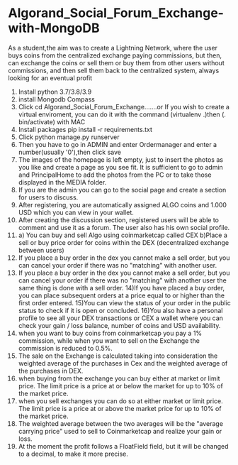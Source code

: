# Algorand_Social_Forum_Exchange-with-MongoDB

As a student,the aim was to create a Lightning Network, where the user buys coins from the centralized exchange paying commissions, but then, can exchange the coins or sell them or buy them from other users without commissions, and then sell them back to the centralized system, always looking for an eventual profit


1) Install python 3.7/3.8/3.9
2) install Mongodb Compass
3) Click cd  Algorand_Social_Forum_Exchange.......or If you wish to create a virtual enviroment, you can do it with the command (virtualenv .)then (.  bin/activate) with MAC
4) Install packages pip install -r requirements.txt
5) Click python manage.py runserver
6) Then you have to go in ADMIN and enter Ordermanager and enter a number(usually '0'),then click save
7) The images of the homepage is left empty, just to insert the photos as you like and create a page as you see fit. It is sufficient to go to admin and PrincipalHome to add the photos from the PC or to take those displayed in the MEDIA folder.
8) If you are the admin you can go to the social page and create a section for users to discuss.
9) After registering, you are automatically assigned ALGO coins and 1.000 USD which you can view in your wallet.
10) After creating the discussion section, registered users will be able to comment and use it as a forum. The user also has his own social profile.
11) a) You can buy and sell Algo using coinmarketcap called CEX b)Place a sell or buy price order for coins within the DEX (decentralized exchange between users)
12) If you place a buy order in the dex you cannot make a sell order, but you can cancel your order if there was no "matching" with another user.
13) If you place a buy order in the dex you cannot make a sell order, but you can cancel your order if there was no "matching" with another user
the same thing is done with a sell order.
14)If you have placed a buy order, you can place subsequent orders at a price equal to or higher than the first order entered.
15)You can view the status of your order in the public status to check if it is open or concluded.
16)You also have a personal profile to see all your DEX transactions or CEX a wallet where you can check your gain / loss balance, number of coins and USD availability.
17) when you want to buy coins from coinmarketcap you pay a 1% commission, while when you want to sell on the Exchange the commission is reduced to 0.5%.
18) The sale on the Exchange is calculated taking into consideration the weighted average of the purchases in Cex and the weighted average of the purchases in DEX.
19) when buying from the exchange you can buy either at market or limit price. The limit price is a price at or below the market for up to 10% of the market price.
20) when you sell exchanges you can do so at either market or limit price. The limit price is a price at or above the market price for up to 10% of the market price.
21) The weighted average between the two averages will be the "average carrying price" used to sell to Coinmarketcap and realize your gain or loss.
22) At the moment the profit follows a FloatField field, but it will be changed to a decimal, to make it more precise.
